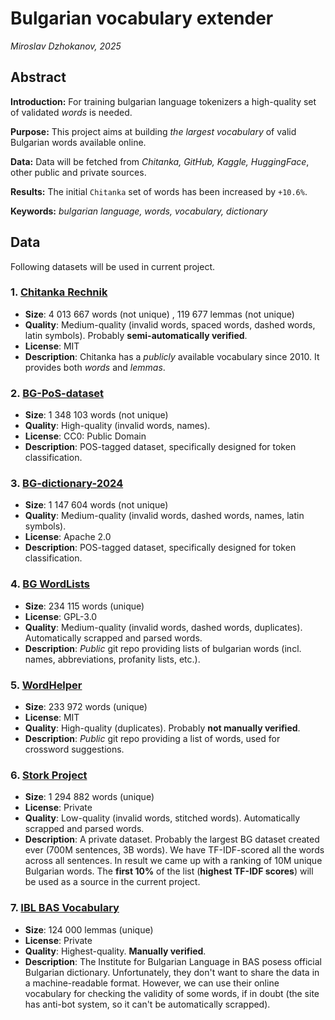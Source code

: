 # Bulgarian vocabulary extender

*Miroslav Dzhokanov, 2025*

## Abstract

**Introduction:** For training bulgarian language tokenizers a high-quality set of validated *words* is needed.

**Purpose:** This project aims at building *the largest vocabulary* of valid Bulgarian words available online.

**Data:** Data will be fetched from *Chitanka, GitHub, Kaggle, HuggingFace*, other public and private sources.

**Results:** The initial `Chitanka` set of words has been increased by `+10.6%`.

**Keywords:** *bulgarian language, words, vocabulary, dictionary*

## Data

Following datasets will be used in current project. 

### 1. [Chitanka Rechnik](https://rechnik.chitanka.info/)
* **Size**: 4 013 667 words (not unique) , 119 677 lemmas (not unique)
* **Quality**: Medium-quality (invalid words, spaced words, dashed words, latin symbols). Probably **semi-automatically verified**.
* **License**: MIT
* **Description**: Chitanka has a *publicly* available vocabulary since 2010. It provides both *words* and *lemmas*.

### 2. [BG-PoS-dataset](https://www.kaggle.com/datasets/auhide/bulgarian-part-of-speech-dataset4)
* **Size**: 1 348 103 words (not unique)
* **Quality**: High-quality (invalid words, names).
* **License**: CC0: Public Domain
* **Description**: POS-tagged dataset, specifically designed for token classification.

### 3. [BG-dictionary-2024](https://huggingface.co/datasets/thebogko/bulgarian-dictionary-2024)
* **Size**: 1 147 604 words (not unique)
* **Quality**: Medium-quality (invalid words, dashed words, names, latin symbols).
* **License**: Apache 2.0
* **Description**: POS-tagged dataset, specifically designed for token classification.

### 4. [BG WordLists](https://github.com/miglen/bulgarian-wordlists)
* **Size**: 234 115 words (unique) 
* **License**: GPL-3.0
* **Quality**: Medium-quality (invalid words, dashed words, duplicates). Automatically scrapped and parsed words.
* **Description**: *Public* git repo providing lists of bulgarian words (incl. names, abbreviations, profanity lists, etc.). 

### 5. [WordHelper](https://github.com/pepk0/WordHelper)
* **Size**: 233 972 words (unique)
* **License**: MIT
* **Quality**: High-quality (duplicates). Probably **not manually verified**.
* **Description**: *Public* git repo providing a list of words, used for crossword suggestions.

### 6. [Stork Project](https://github.com/project-stork) 
* **Size**: 1 294 882 words (unique)
* **License**: Private
* **Quality**: Low-quality (invalid words, stitched words). Automatically scrapped and parsed words.
* **Description**: A private dataset. Probably the largest BG dataset created ever (700M sentences, 3B words). We have TF-IDF-scored all the words across all sentences. In result we came up with a ranking of 10M unique Bulgarian words. The **first 10%** of the list (**highest TF-IDF scores**) will be used as a source in the current project.

### 7.  [IBL BAS Vocabulary]( https://ibl.bas.bg/rbe/lang/bg/)
* **Size**: 124 000 lemmas (unique)
* **License**: Private
* **Quality**: Highest-quality. **Manually verified**.
* **Description**: The Institute for Bulgarian Language in BAS posess official Bulgarian dictionary. Unfortunately, they don't want to share the data in a machine-readable format. However, we can use their online vocabulary for checking the validity of some words, if in doubt (the site has anti-bot system, so it can't be automatically scrapped).
